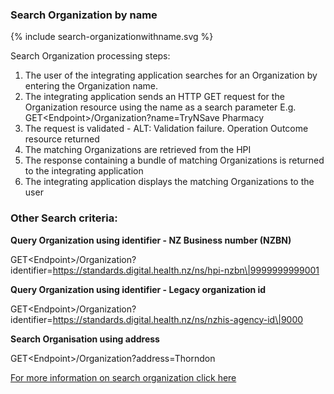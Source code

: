 

### Search Organization by name

<div>
{% include search-organizationwithname.svg %}
</div>

Search Organization processing steps:

1.	The user of the integrating application searches for an Organization by entering the Organization name.
2.	The integrating application sends an HTTP GET request for the Organization resource using the name as a search parameter
E.g. GET\<Endpoint>/Organization?name=TryNSave Pharmacy
3.	The request is validated - ALT: Validation failure. Operation Outcome resource returned
4.	The matching Organizations are retrieved from the HPI
5.	The response containing a bundle of matching Organizations is returned to the integrating application
6.	The integrating application displays the matching Organizations to the user

### Other Search criteria:

**Query Organization using identifier - NZ Business number (NZBN)**

GET\<Endpoint>/Organization?identifier=https://standards.digital.health.nz/ns/hpi-nzbn\|9999999999001

**Query Organization using identifier - Legacy organization id**

GET\<Endpoint>/Organization?identifier=https://standards.digital.health.nz/ns/nzhis-agency-id\|9000

**Search Organisation using address** 

GET\<Endpoint>/Organization?address=Thorndon

[For more information on search organization click here](/capabilityStatement.html#organization)


